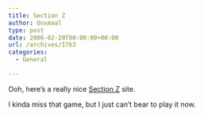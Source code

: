 ```yaml
---
title: Section Z
author: Unxmaal
type: post
date: 2006-02-20T00:00:00+00:00
url: /archives/1763
categories:
  - General

---
```

Ooh, here&#8217;s a really nice [Section Z][1] site.

I kinda miss that game, but I just can&#8217;t bear to play it now.

 [1]: http://www.thealmightyguru.com/Reviews/SectionZ/index.html
